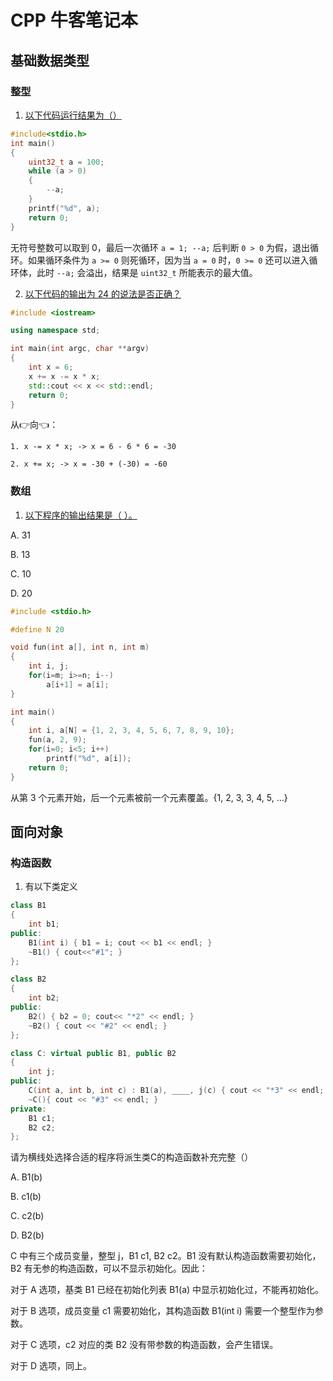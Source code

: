 # CPP 牛客笔记本

## 基础数据类型

### 整型

1. [以下代码运行结果为（）](./uint32_t1.cpp)

```cpp
#include<stdio.h>
int main()
{
    uint32_t a = 100;
    while (a > 0)
    {
        --a;
    }
    printf("%d", a);
    return 0;
}
```

无符号整数可以取到 0，最后一次循环 `a = 1; --a;` 后判断 `0 > 0` 为假，退出循环。如果循环条件为 `a >= 0` 则死循环，因为当 `a = 0` 时，`0 >= 0` 还可以进入循环体，此时 `--a;` 会溢出，结果是 `uint32_t` 所能表示的最大值。


2. [以下代码的输出为 24 的说法是否正确？](./assignment.cpp)

```cpp
#include <iostream>

using namespace std;

int main(int argc, char **argv)
{
    int x = 6;
    x += x -= x * x;
    std::cout << x << std::endl;
    return 0;
}
```

从👉向👈：

    1. x -= x * x; -> x = 6 - 6 * 6 = -30

    2. x += x; -> x = -30 + (-30) = -60


### 数组

1. [以下程序的输出结果是（ ）。](./array.cpp)

A. 31

B. 13

C. 10

D. 20

```cpp
#include <stdio.h>

#define N 20

void fun(int a[], int n, int m)
{  
    int i, j;
    for(i=m; i>=n; i--)
        a[i+1] = a[i];
}

int main()
{
    int i, a[N] = {1, 2, 3, 4, 5, 6, 7, 8, 9, 10};
    fun(a, 2, 9);
    for(i=0; i<5; i++)
        printf("%d", a[i]);
    return 0;
}
```

从第 3 个元素开始，后一个元素被前一个元素覆盖。{1, 2, 3, 3, 4, 5, ...}

## 面向对象

### 构造函数

1. 有以下类定义

```cpp
class B1
{
    int b1;
public:
    B1(int i) { b1 = i; cout << b1 << endl; }
    ~B1() { cout<<"#1"; }
};

class B2
{
    int b2;
public:
    B2() { b2 = 0; cout<< "*2" << endl; }
    ~B2() { cout << "#2" << endl; }
};

class C: virtual public B1, public B2
{
    int j;
public:
    C(int a, int b, int c) : B1(a), ____, j(c) { cout << "*3" << endl; }
    ~C(){ cout << "#3" << endl; }
private:
    B1 c1;
    B2 c2;
};
```

请为横线处选择合适的程序将派生类C的构造函数补充完整（）

A. B1(b)

B. c1(b)

C. c2(b)

D. B2(b)

C 中有三个成员变量，整型 j，B1 c1, B2 c2。B1 没有默认构造函数需要初始化，B2 有无参的构造函数，可以不显示初始化。因此：

对于 A 选项，基类 B1 已经在初始化列表 B1(a) 中显示初始化过，不能再初始化。

对于 B 选项，成员变量 c1 需要初始化，其构造函数 B1(int i) 需要一个整型作为参数。

对于 C 选项，c2 对应的类 B2 没有带参数的构造函数，会产生错误。

对于 D 选项，同上。
